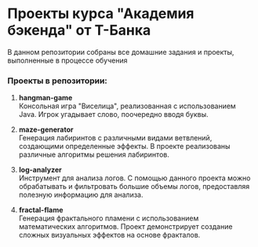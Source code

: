# Проекты курса "Академия бэкенда" от Т-Банка

В данном репозитории собраны все домашние задания и проекты, выполненные в процессе обучения

### Проекты в репозитории:

1. **hangman-game**  
   Консольная игра "Виселица", реализованная с использованием Java. Игрок угадывает слово, поочередно вводя буквы.

2. **maze-generator**  
   Генерация лабиринтов с различными видами ветвлений, создающими определенные эффекты. В проекте реализованы различные алгоритмы решения лабиринтов.

3. **log-analyzer**  
   Инструмент для анализа логов. С помощью данного проекта можно обрабатывать и фильтровать большие объемы логов, предоставляя полезную информацию для анализа.

4. **fractal-flame**  
   Генерация фрактального пламени с использованием математических алгоритмов. Проект демонстрирует создание сложных визуальных эффектов на основе фракталов.

